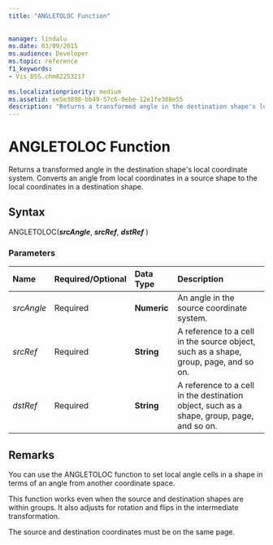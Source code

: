 ```yaml
---
title: "ANGLETOLOC Function"
 
 
manager: lindalu
ms.date: 03/09/2015
ms.audience: Developer
ms.topic: reference
f1_keywords:
- Vis_DSS.chm82253217
 
ms.localizationpriority: medium
ms.assetid: ee5e3898-bb49-57c6-0ebe-12e1fe388e55
description: "Returns a transformed angle in the destination shape's local coordinate system. Converts an angle from local coordinates in a source shape to the local coordinates in a destination shape."
---
```


# ANGLETOLOC Function

Returns a transformed angle in the destination shape's local coordinate system. Converts an angle from local coordinates in a source shape to the local coordinates in a destination shape. 
  
## Syntax

ANGLETOLOC(***srcAngle***, ***srcRef***, ***dstRef*** ) 
  
### Parameters

|**Name**|**Required/Optional**|**Data Type**|**Description**|
|:-----|:-----|:-----|:-----|
| _srcAngle_ <br/> |Required  <br/> |**Numeric** <br/> |An angle in the source coordinate system. |
| _srcRef_ <br/> |Required  <br/> |**String** <br/> | A reference to a cell in the source object, such as a shape, group, page, and so on. |
| _dstRef_ <br/> |Required  <br/> |**String** <br/> |A reference to a cell in the destination object, such as a shape, group, page, and so on. |
   
## Remarks

You can use the ANGLETOLOC function to set local angle cells in a shape in terms of an angle from another coordinate space.
  
This function works even when the source and destination shapes are within groups. It also adjusts for rotation and flips in the intermediate transformation.
  
The source and destination coordinates must be on the same page.
  

